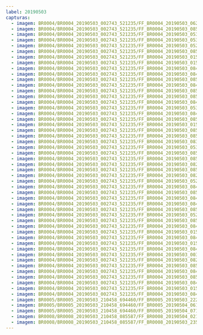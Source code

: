 ```yaml
---
label: 20190503
capturas:
  - imagem: BR0004/BR0004_20190503_002743_521235/FF_BR0004_20190503_062452_900_0427008.fits_maxpixel.jpg
  - imagem: BR0004/BR0004_20190503_002743_521235/FF_BR0004_20190503_085455_361_0606208.fits_maxpixel.jpg
  - imagem: BR0004/BR0004_20190503_002743_521235/FF_BR0004_20190503_053336_971_0365824.fits_maxpixel.jpg
  - imagem: BR0004/BR0004_20190503_002743_521235/FF_BR0004_20190503_053428_207_0366848.fits_maxpixel.jpg
  - imagem: BR0004/BR0004_20190503_002743_521235/FF_BR0004_20190503_052334_919_0353792.fits_maxpixel.jpg
  - imagem: BR0004/BR0004_20190503_002743_521235/FF_BR0004_20190503_085508_166_0606464.fits_maxpixel.jpg
  - imagem: BR0004/BR0004_20190503_002743_521235/FF_BR0004_20190503_015614_518_0105472.fits_maxpixel.jpg
  - imagem: BR0004/BR0004_20190503_002743_521235/FF_BR0004_20190503_015652_935_0106240.fits_maxpixel.jpg
  - imagem: BR0004/BR0004_20190503_002743_521235/FF_BR0004_20190503_084037_017_0589056.fits_maxpixel.jpg
  - imagem: BR0004/BR0004_20190503_002743_521235/FF_BR0004_20190503_084727_019_0597248.fits_maxpixel.jpg
  - imagem: BR0004/BR0004_20190503_002743_521235/FF_BR0004_20190503_085703_505_0608768.fits_maxpixel.jpg
  - imagem: BR0004/BR0004_20190503_002743_521235/FF_BR0004_20190503_084701_414_0596736.fits_maxpixel.jpg
  - imagem: BR0004/BR0004_20190503_002743_521235/FF_BR0004_20190503_085833_491_0610560.fits_maxpixel.jpg
  - imagem: BR0004/BR0004_20190503_002743_521235/FF_BR0004_20190503_085650_725_0608512.fits_maxpixel.jpg
  - imagem: BR0004/BR0004_20190503_002743_521235/FF_BR0004_20190503_084714_215_0596992.fits_maxpixel.jpg
  - imagem: BR0004/BR0004_20190503_002743_521235/FF_BR0004_20190503_053037_647_0362240.fits_maxpixel.jpg
  - imagem: BR0004/BR0004_20190503_002743_521235/FF_BR0004_20190503_084752_639_0597760.fits_maxpixel.jpg
  - imagem: BR0004/BR0004_20190503_002743_521235/FF_BR0004_20190503_085351_310_0604928.fits_maxpixel.jpg
  - imagem: BR0004/BR0004_20190503_002743_521235/FF_BR0004_20190503_015640_130_0105984.fits_maxpixel.jpg
  - imagem: BR0004/BR0004_20190503_002743_521235/FF_BR0004_20190503_085416_938_0605440.fits_maxpixel.jpg
  - imagem: BR0004/BR0004_20190503_002743_521235/FF_BR0004_20190503_085729_395_0609280.fits_maxpixel.jpg
  - imagem: BR0004/BR0004_20190503_002743_521235/FF_BR0004_20190503_083630_825_0584192.fits_maxpixel.jpg
  - imagem: BR0004/BR0004_20190503_002743_521235/FF_BR0004_20190503_053415_398_0366592.fits_maxpixel.jpg
  - imagem: BR0004/BR0004_20190503_002743_521235/FF_BR0004_20190503_085716_325_0609024.fits_maxpixel.jpg
  - imagem: BR0004/BR0004_20190503_002743_521235/FF_BR0004_20190503_085625_082_0608000.fits_maxpixel.jpg
  - imagem: BR0004/BR0004_20190503_002743_521235/FF_BR0004_20190503_082336_592_0568832.fits_maxpixel.jpg
  - imagem: BR0004/BR0004_20190503_002743_521235/FF_BR0004_20190503_085546_597_0607232.fits_maxpixel.jpg
  - imagem: BR0004/BR0004_20190503_002743_521235/FF_BR0004_20190503_082351_587_0569088.fits_maxpixel.jpg
  - imagem: BR0004/BR0004_20190503_002743_521235/FF_BR0004_20190503_052322_100_0353536.fits_maxpixel.jpg
  - imagem: BR0004/BR0004_20190503_002743_521235/FF_BR0004_20190503_084739_829_0597504.fits_maxpixel.jpg
  - imagem: BR0004/BR0004_20190503_002743_521235/FF_BR0004_20190503_085429_748_0605696.fits_maxpixel.jpg
  - imagem: BR0004/BR0004_20190503_002743_521235/FF_BR0004_20190503_084557_358_0595456.fits_maxpixel.jpg
  - imagem: BR0004/BR0004_20190503_002743_521235/FF_BR0004_20190503_084635_779_0596224.fits_maxpixel.jpg
  - imagem: BR0004/BR0004_20190503_002743_521235/FF_BR0004_20190503_085846_309_0610816.fits_maxpixel.jpg
  - imagem: BR0004/BR0004_20190503_002743_521235/FF_BR0004_20190503_052347_741_0354048.fits_maxpixel.jpg
  - imagem: BR0004/BR0004_20190503_002743_521235/FF_BR0004_20190503_085637_886_0608256.fits_maxpixel.jpg
  - imagem: BR0004/BR0004_20190503_002743_521235/FF_BR0004_20190503_084427_584_0593664.fits_maxpixel.jpg
  - imagem: BR0004/BR0004_20190503_002743_521235/FF_BR0004_20190503_015457_640_0103936.fits_maxpixel.jpg
  - imagem: BR0004/BR0004_20190503_002743_521235/FF_BR0004_20190503_084805_449_0598016.fits_maxpixel.jpg
  - imagem: BR0004/BR0004_20190503_002743_521235/FF_BR0004_20190503_015627_308_0105728.fits_maxpixel.jpg
  - imagem: BR0004/BR0004_20190503_002743_521235/FF_BR0004_20190503_084610_159_0595712.fits_maxpixel.jpg
  - imagem: BR0004/BR0004_20190503_002743_521235/FF_BR0004_20190503_003859_141_0013056.fits_maxpixel.jpg
  - imagem: BR0004/BR0004_20190503_002743_521235/FF_BR0004_20190503_082323_783_0568576.fits_maxpixel.jpg
  - imagem: BR0004/BR0004_20190503_002743_521235/FF_BR0004_20190503_085520_987_0606720.fits_maxpixel.jpg
  - imagem: BR0004/BR0004_20190503_002743_521235/FF_BR0004_20190503_084440_436_0593920.fits_maxpixel.jpg
  - imagem: BR0004/BR0004_20190503_002743_521235/FF_BR0004_20190503_085533_785_0606976.fits_maxpixel.jpg
  - imagem: BR0004/BR0004_20190503_002743_521235/FF_BR0004_20190503_084648_594_0596480.fits_maxpixel.jpg
  - imagem: BR0004/BR0004_20190503_002743_521235/FF_BR0004_20190503_015601_696_0105216.fits_maxpixel.jpg
  - imagem: BR0004/BR0004_20190503_002743_521235/FF_BR0004_20190503_084622_973_0595968.fits_maxpixel.jpg
  - imagem: BR0005/BR0005_20190503_210458_694460/FF_BR0005_20190503_222323_989_0091136.fits_maxpixel.jpg
  - imagem: BR0005/BR0005_20190503_210458_694460/FF_BR0005_20190504_061018_462_0633088.fits_maxpixel.jpg
  - imagem: BR0005/BR0005_20190503_210458_694460/FF_BR0005_20190504_071816_969_0709632.fits_maxpixel.jpg
  - imagem: BR0008/BR0008_20190503_210458_085587/FF_BR0008_20190504_021504_463_0092160.fits_maxpixel.jpg
  - imagem: BR0008/BR0008_20190503_210458_085587/FF_BR0008_20190503_235452_482_0033024.fits_maxpixel.jpg
---
```

